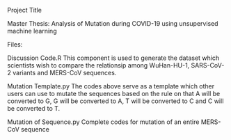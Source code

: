 Project Title

Master Thesis: Analysis of Mutation during COVID-19 using unsupervised machine learning 

Files:

Discussion Code.R 
This component is used to generate the dataset which scientists wish to compare the relationsip among WuHan-HU-1, SARS-CoV-2 variants
and MERS-CoV sequences.

Mutation Template.py
The codes above serve as a template which other users can use to mutate the sequences based on the rule on that A will be converted to G,
G will be converted to A, T will be converted to C and C will be converted to T.

Mutation of Sequence.py 
Complete codes for mutation of an entire MERS-CoV sequence
